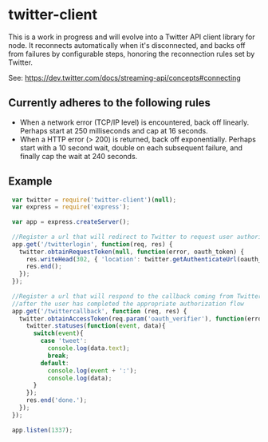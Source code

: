 twitter-client
==============
This is a work in progress and will evolve into a Twitter API client library for node. It reconnects automatically when it's disconnected, and backs off from failures by configurable steps, honoring the reconnection rules set by Twitter.

See: https://dev.twitter.com/docs/streaming-api/concepts#connecting

Currently adheres to the following rules
----------------------------------------
* When a network error (TCP/IP level) is encountered, back off linearly. Perhaps start at 250 milliseconds and cap at 16 seconds.
* When a HTTP error (> 200) is returned, back off exponentially. Perhaps start with a 10 second wait, double on each subsequent failure, and finally cap the wait at 240 seconds.

Example
-------
```js
 var twitter = require('twitter-client')(null);
 var express = require('express');
 
 var app = express.createServer();
 
 //Register a url that will redirect to Twitter to request user authorization.
 app.get('/twitterlogin', function(req, res) {
   twitter.obtainRequestToken(null, function(error, oauth_token) {
     res.writeHead(302, { 'location': twitter.getAuthenticateUrl(oauth_token) });
     res.end();
   });
 });
 
 //Register a url that will respond to the callback coming from Twitter
 //after the user has completed the appropriate authorization flow
 app.get('/twittercallback', function (req, res) {
   twitter.obtainAccessToken(req.param('oauth_verifier'), function(error, access_token) {
     twitter.statuses(function(event, data){
       switch(event){
         case 'tweet':
           console.log(data.text);
           break;
         default:
           console.log(event + ':');
           console.log(data);
       }
     });
     res.end('done.');
   });
 });
 
 app.listen(1337);
```
